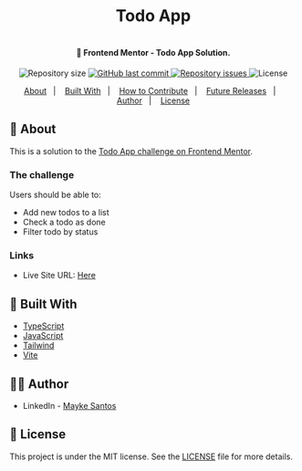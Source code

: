 <h1 align="center">Todo App<h1>

<h4 align="center">
  🚀 Frontend Mentor - Todo App Solution.
</h4>

<p align="center">
  
  <img alt="Repository size" src="https://img.shields.io/github/repo-size/sfmayke/Todo-app">
  
  <a href="https://github.com/sfmayke/Todo-app/commits/main">
    <img alt="GitHub last commit" src="https://img.shields.io/github/last-commit/sfmayke/Todo-app">
  </a>

  <a href="https://github.com/sfmayke/Todo-app/issues">
    <img alt="Repository issues" src="https://img.shields.io/github/issues/sfmayke/Todo-app">
  </a>

  <img alt="License" src="https://img.shields.io/badge/license-MIT-brightgreen">
</p>

<p align="center">
  <a href="#page_with_curl-about">About</a>&nbsp;&nbsp;&nbsp;|&nbsp;&nbsp;&nbsp;
  <a href="#wrench-built-with">Built With</a>&nbsp;&nbsp;&nbsp;|&nbsp;&nbsp;&nbsp;
  <a href="#-how-to-contribute">How to Contribute</a>&nbsp;&nbsp;&nbsp;|&nbsp;&nbsp;&nbsp;
  <a href="#sunglasses-future-releases">Future Releases</a>&nbsp;&nbsp;&nbsp;|&nbsp;&nbsp;&nbsp;
  <a href="#woman_technologist-author">Author</a>&nbsp;&nbsp;&nbsp;|&nbsp;&nbsp;&nbsp;
  <a href="#memo-license">License</a>
</p>
 
## :page_with_curl: About
This is a solution to the [Todo App challenge on Frontend Mentor](https://www.frontendmentor.io/challenges/todo-app-Su1_KokOW).

### The challenge

Users should be able to:

- Add new todos to a list
- Check a todo as done
- Filter todo by status

### Links

- Live Site URL: [Here](https://todo-app-mu-three-39.vercel.app/)

## :wrench: Built With

- [TypeScript](https://www.typescriptlang.org/)
- [JavaScript](https://www.javascript.com/)
- [Tailwind](https://tailwindcss.com/)
- [Vite](https://vitejs.dev/)

## :man_technologist: Author

- LinkedIn - [Mayke Santos](https://www.linkedin.com/in/maykesantos/)

## :memo: License

This project is under the MIT license. See the [LICENSE](LICENSE.md) file for more details.
